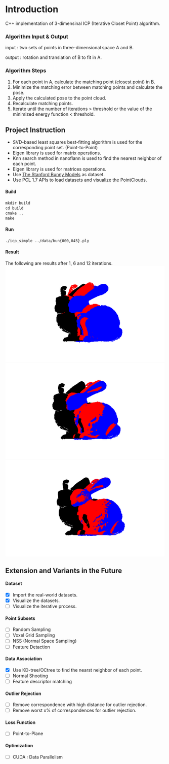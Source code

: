 # Introduction 
C++ implementation of 3-dimensinal ICP (Iterative Closet Point) algorithm. 

### Algorithm Input & Output
input : two sets of points in three-dimensional space A and B.

output : rotation and translation of B to fit in A.


### Algorithm Steps
1. For each point in A, calculate the matching point (closest point) in B.
2. Minimize the matching error between matching points and calculate the pose.
3. Apply the calculated pose to the point cloud.
4. Recalculate matching points.
5. Iterate until the number of iterations > threshold or the value of the minimized energy function < threshold.

## Project Instruction
- SVD-based least squares best-fitting algorithm is used for the corresponding point set. (Point-to-Point)
- Eigen library is used for matrix operstions.
- Knn search method in nanoflann is used to find the nearest neighbor of each point.
- Eigen library is used for matrices operations.
- Use [The Stanford Bunny Models](https://graphics.stanford.edu/data/3Dscanrep/) as dataset. 
- Use PCL 1.7 APIs to load datasets and visualize the PointClouds.

#### Build
<pre><code>mkdir build
cd build 
cmake ..
make
</code></pre>
#### Run
<pre><code>./icp_simple ../data/bun{000,045}.ply 
</code></pre>

#### Result
The following are results after 1, 6 and 12 iterations.
![1_iteration](https://github.com/Minisal/ICP/raw/master/result/1_iteration.png)
![6_iteration](https://github.com/Minisal/ICP/raw/master/result/6_iteration.png)
![12_iteration](https://github.com/Minisal/ICP/raw/master/result/12_iteration.png)

## Extension and Variants in the Future

#### Dataset

 - [x] Import the real-world datasets. 
 - [x] Visualize the datasets.
 - [ ] Visualize the iterative process.

#### Point Subsets
 - [ ] Random Sampling
 - [ ] Voxel Grid Sampling
 - [ ] NSS (Normal Space Sampling)
 - [ ] Feature Detaction

#### Data Association
 - [x] Use KD-tree/OCtree to find the nearst neighbor of each point. 
 - [ ] Normal Shooting
 - [ ] Feature descriptor matching

#### Outlier Rejection
 - [ ] Remove correspondence with high distance for outlier rejection.
 - [ ] Remove worst x% of correspondences for outlier rejection.

#### Loss Function
 - [ ] Point-to-Plane

#### Optimization
 - [ ] CUDA : Data Parallelism

